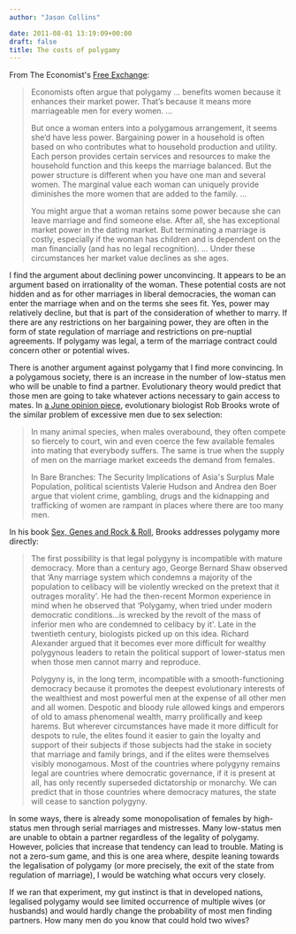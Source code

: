 ```yaml
---
author: "Jason Collins"

date: 2011-08-01 13:19:09+00:00
draft: false
title: The costs of polygamy
---
```


From The Economist's [Free Exchange](http://www.economist.com/blogs/freeexchange/2011/07/marriage-markets):


<blockquote>Economists often argue that polygamy ... benefits women because it enhances their market power. That’s because it means more marriageable men for every women. ...

But once a woman enters into a polygamous arrangement, it seems she’d have less power. Bargaining power in a household is often based on who contributes what to household production and utility. Each person provides certain services and resources to make the household function and this keeps the marriage balanced. But the power structure is different when you have one man and several women. The marginal value each woman can uniquely provide diminishes the more women that are added to the family. ...

You might argue that a woman retains some power because she can leave marriage and find someone else. After all, she has exceptional market power in the dating market. But terminating a marriage is costly, especially if the woman has children and is dependent on the man financially (and has no legal recognition). ... Under these circumstances her market value declines as she ages.</blockquote>


I find the argument about declining power unconvincing. It appears to be an argument based on irrationality of the woman. These potential costs are not hidden and as for other marriages in liberal democracies, the woman can enter the marriage when and on the terms she sees fit. Yes, power may relatively decline, but that is part of the consideration of whether to marry. If there are any restrictions on her bargaining power, they are often in the form of state regulation of marriage and restrictions on pre-nuptial agreements. If polygamy was legal, a term of the marriage contract could concern other or potential wives.

There is another argument against polygamy that I find more convincing. In a polygamous society, there is an increase in the number of low-status men who will be unable to find a partner. Evolutionary theory would predict that those men are going to take whatever actions necessary to gain access to mates. In [a June opinion piece](http://www.abc.net.au/science/articles/2011/06/15/3244023.htm), evolutionary biologist Rob Brooks wrote of the similar problem of excessive men due to sex selection:


<blockquote>In many animal species, when males overabound, they often compete so fiercely to court, win and even coerce the few available females into mating that everybody suffers. The same is true when the supply of men on the marriage market exceeds the demand from females.

In Bare Branches: The Security Implications of Asia's Surplus Male Population, political scientists Valerie Hudson and Andrea den Boer argue that violent crime, gambling, drugs and the kidnapping and trafficking of women are rampant in places where there are too many men.</blockquote>


In his book [Sex, Genes and Rock & Roll](https://www.jasoncollins.blog/brookss-sex-genes-rock-n-roll/), Brooks addresses polygamy more directly:


<blockquote>The first possibility is that legal polygyny is incompatible with mature democracy. More than a century ago, George Bernard Shaw observed that ‘Any marriage system which condemns a majority of the population to celibacy will be violently wrecked on the pretext that it outrages morality'. He had the then-recent Mormon experience in mind when he observed that ‘Polygamy, when tried under modern democratic conditions…is wrecked by the revolt of the mass of inferior men who are condemned to celibacy by it'. Late in the twentieth century, biologists picked up on this idea. Richard Alexander argued that it becomes ever more difficult for wealthy polygynous leaders to retain the political support of lower-status men when those men cannot marry and reproduce.

Polygyny is, in the long term, incompatible with a smooth-functioning democracy because it promotes the deepest evolutionary interests of the wealthiest and most powerful men at the expense of all other men and all women. Despotic and bloody rule allowed kings and emperors of old to amass phenomenal wealth, marry prolifically and keep harems. But wherever circumstances have made it more difficult for despots to rule, the elites found it easier to gain the loyalty and support of their subjects if those subjects had the stake in society that marriage and family brings, and if the elites were themselves visibly monogamous. Most of the countries where polygyny remains legal are countries where democratic governance, if it is present at all, has only recently superseded dictatorship or monarchy. We can predict that in those countries where democracy matures, the state will cease to sanction polygyny.</blockquote>


In some ways, there is already some monopolisation of females by high-status men through serial marriages and mistresses. Many low-status men are unable to obtain a partner regardless of the legality of polygamy. However, policies that increase that tendency can lead to trouble. Mating is not a zero-sum game, and this is one area where, despite leaning towards the legalisation of polygamy (or more precisely, the exit of the state from regulation of marriage), I would be watching what occurs very closely.

If we ran that experiment, my gut instinct is that in developed nations, legalised polygamy would see limited occurrence of multiple wives (or husbands) and would hardly change the probability of most men finding partners. How many men do you know that could hold two wives?
